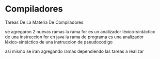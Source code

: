# Compiladores
Tareas De La Materia De Compiladores

se agregaron 2 nuevas ramas 
la rama for es un analizador léxico-sintáctico de una instruccion for en java 
la rama de programa es una analizador léxico-sintáctico de una instruccion de pseudocodigo 

asi mismo se iran agregando ramas dependiendo las tareas a realizar 


